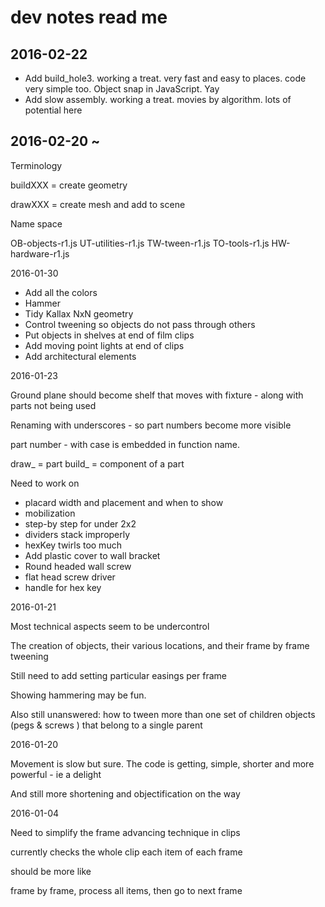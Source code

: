 dev notes read me
===


## 2016-02-22

* Add build_hole3. working a treat. very fast and easy to places. code very simple too. Object snap in JavaScript. Yay
* Add slow assembly. working a treat. movies by algorithm. lots of potential here


## 2016-02-20 ~ 

Terminology

buildXXX = create geometry

drawXXX = create mesh and add to scene

Name space

OB-objects-r1.js
UT-utilities-r1.js
TW-tween-r1.js
TO-tools-r1.js
HW-hardware-r1.js

2016-01-30

* Add all the colors
* Hammer
* Tidy Kallax NxN geometry
* Control tweening so objects do not pass through others
* Put objects in shelves at end of film clips
* Add moving point lights at end of clips
* Add architectural elements

2016-01-23

Ground plane should become shelf that moves with fixture - along with parts not being used

Renaming with underscores - so part numbers become more visible

part number - with case is embedded in function name.

draw_ = part
build_ = component of a part


Need to work on 

* placard width and placement and when to show
* mobilization
* step-by step for under 2x2
* dividers stack improperly
* hexKey twirls too much
* Add plastic cover to wall bracket
* Round headed wall screw
* flat head screw driver
* handle for hex key



2016-01-21

Most technical aspects seem to be undercontrol

The creation of objects, their various locations, and their frame by frame tweening 

Still need to add setting particular easings per frame

Showing hammering may be fun.

Also still unanswered: how to tween more than one set of children objects (pegs & screws ) that belong to a single parent


2016-01-20 

Movement is slow but sure. The code is getting, simple, shorter and more powerful - ie a delight

And still more shortening and objectification on the way




2016-01-04


Need to simplify the frame advancing technique in clips

currently checks the whole clip each item of each frame


should be more like

frame by frame, process all items, then go to next frame